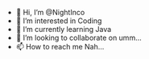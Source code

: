 - 👋 Hi, I’m @NightInco
- 👀 I’m interested in Coding
- 🌱 I’m currently learning Java
- 💞️ I’m looking to collaborate on umm...
- 📫 How to reach me Nah...

<!---
NightInco/NightInco is a ✨ special ✨ repository because its `README.md` (this file) appears on your GitHub profile.
You can click the Preview link to take a look at your changes.
--->
